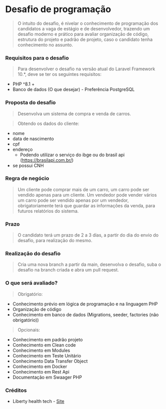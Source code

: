 # Desafio de programação

> O intuito do desafio, é nivelar o conhecimento de programação dos candidatos a vaga de estágio e de desenvolvedor,
> trazendo um desafio moderno e prático para avaliar organização de código, estrutura do projeto e padrão de projeto,
> caso o candidato tenha conhecimento no assunto.

### Requisitos para o desafio

> Para desenvolver o desafio na versão atual do Laravel Framework 10.*, deve se ter os seguintes requisitos:

- PHP ^8.1 +
- Banco de dados (O que desejar) - Preferência PostgreSQL

### Proposta do desafio

> Desenvolva um sistema de compra e venda de carros.

> Obtendo os dados do cliente:

- nome
- data de nascimento
- cpf
- endereço
  - Podendo utilizar o serviço do ibge ou do brasil api (https://brasilapi.com.br/)
- se possui CNH

### Regra de negócio

> Um cliente pode comprar mais de um carro, um carro pode ser vendido apenas para um cliente. Um vendedor pode vender
> vários um carro pode ser vendido apenas por um vendedor, obrigatoriamente terá que guardar as informações da venda,
> para futuros relatórios do sistema.

### Prazo

> O candidato terá um prazo de 2 a 3 dias, a partir do dia do envio do desafio, para realização do mesmo.

### Realização do desafio

> Cria uma nova branch a partir da main, desenvolva o desafio, suba o desafio na branch criada e abra um pull request.

### O que será avaliado?

> Obrigatório:

- Conhecimento prévio em lógica de programação e na linguagem PHP
- Organização de código
- Conhecimento em banco de dados (Migrations, seeder, factories (não obrigatório))

> Opcionais:

- Conhecimento em padrão projeto
- Conhecimento em Clean code
- Conhecimento em Modules
- Conhecimento em Teste Unitário
- Conhecimento Data Transfer Object
- Conhecimento em Docker
- Conhecimento em Rest Api
- Documentação em Swaager PHP

### Créditos

- Liberty health tech - [Site](https://libertyti.com.br/)

